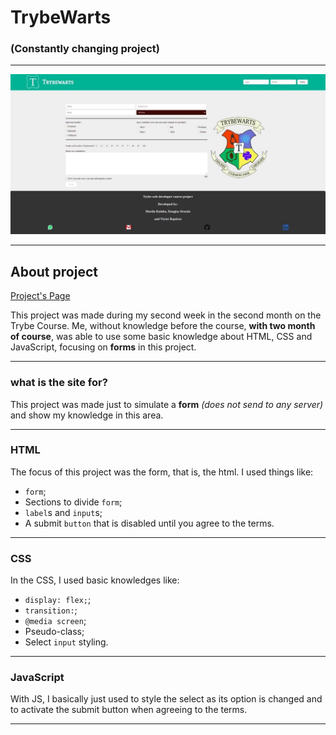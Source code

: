 # TrybeWarts

### (Constantly changing project)

---

![Project's Image](./images/project-image.jpeg)

---

## About project

[Project's Page](https://murilo-rainho.github.io/trybewarts/)

This project was made during my second week in the second month on the Trybe Course. Me, without knowledge before the course, **with two month of course**, was able to use some basic knowledge about HTML, CSS and JavaScript, focusing on **forms** in this project.

---

### what is the site for?

This project was made just to simulate a **form** *(does not send to any server)* and show my knowledge in this area.

---

### HTML

The focus of this project was the form, that is, the html. I used things like:
* `form`;
* Sections to divide `form`;
* `label`s and `input`s;
* A submit `button` that is disabled until you agree to the terms.

---

### CSS

In the CSS, I used basic knowledges like:
* `display: flex;`;
* `transition:`;
* `@media screen`;
* Pseudo-class;
* Select `input` styling.

---

### JavaScript

With JS, I basically just used to style the select as its option is changed and to activate the submit button when agreeing to the terms.

---

